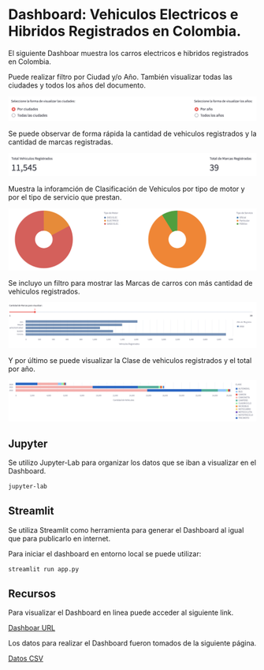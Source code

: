 # Dashboard: Vehiculos Electricos e Hibridos Registrados en Colombia.

El siguiente Dashboar muestra los carros electricos e hibridos registrados en Colombia.

Puede realizar filtro por Ciudad y/o Año. También visualizar todas las ciudades y todos los años del documento.

![Opciones de selección](./data/docs/options.png "Opciones de selección")

Se puede observar de forma rápida la cantidad de vehiculos registrados y la cantidad de marcas registradas.

![KPI - Vehiculos y Marcas Registradas](./data/docs/KPI.png "Vehiculos y Marcas Registradas")

Muestra la inforamción de Clasificación de Vehiculos por tipo de motor y por el tipo de servicio que prestan.

![Tipo y Servicio de Vehiculos](./data/docs/tipo_motor_servicio.png "Tipo y Servicio de Vehiculos")

Se incluyo un filtro para mostrar las Marcas de carros con más cantidad de vehiculos registrados.

![Marca de Vehiculos por Año](./data/docs/marcas_vehiculos.png "Marca de Vehiculos por Año")

Y por último se puede visualizar la Clase de vehiculos registrados y el total por año.

![Clase de Vehiculo](./data/docs/clase_vehiculo.png "Clase de Vehiculo")

## Jupyter

Se utilizo Jupyter-Lab para organizar los datos que se iban a visualizar en el Dashboard.

```bash
jupyter-lab
```

## Streamlit

Se utiliza Streamlit como herramienta para generar el Dashboard al igual que para publicarlo en internet.

Para iniciar el dashboard en entorno local se puede utilizar:

```bash
streamlit run app.py
```

## Recursos

Para visualizar el Dashboard en linea puede acceder al siguiente link.

[Dashboar URL](https://kannder83-dashboard-streamlit-app-ydneac.streamlit.app/)

Los datos para realizar el Dashboard fueron tomados de la siguiente página.

[Datos CSV](https://www.datos.gov.co/Transporte/Numero-de-Veh-culos-El-ctricos-Hibridos/7qfh-tkr3)
